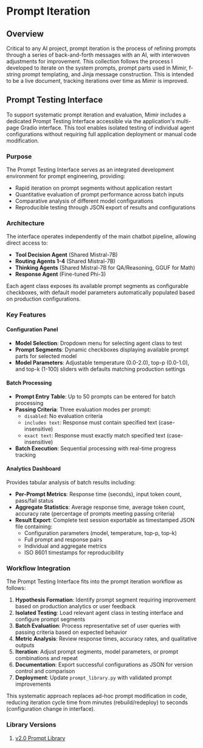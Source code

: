 # Prompt Iteration
## Overview
Critical to any AI project, prompt iteration is the process of refining prompts through a series of back-and-forth messages with an AI, with interwoven adjustments for improvement. This collection follows the process I developed to iterate on the system prompts, prompt parts used in Mimir, f-string prompt templating, and Jinja message construction. This is intended to be a live document, tracking iterations over time as Mimir is improved.

## Prompt Testing Interface
To support systematic prompt iteration and evaluation, Mimir includes a dedicated Prompt Testing Interface accessible via the application's multi-page Gradio interface. This tool enables isolated testing of individual agent configurations without requiring full application deployment or manual code modification.

### Purpose
The Prompt Testing Interface serves as an integrated development environment for prompt engineering, providing:
- Rapid iteration on prompt segments without application restart
- Quantitative evaluation of prompt performance across batch inputs
- Comparative analysis of different model configurations
- Reproducible testing through JSON export of results and configurations

### Architecture
The interface operates independently of the main chatbot pipeline, allowing direct access to:
- **Tool Decision Agent** (Shared Mistral-7B)
- **Routing Agents 1-4** (Shared Mistral-7B)
- **Thinking Agents** (Shared Mistral-7B for QA/Reasoning, GGUF for Math)
- **Response Agent** (Fine-tuned Phi-3)

Each agent class exposes its available prompt segments as configurable checkboxes, with default model parameters automatically populated based on production configurations.

### Key Features

#### Configuration Panel
- **Model Selection**: Dropdown menu for selecting agent class to test
- **Prompt Segments**: Dynamic checkboxes displaying available prompt parts for selected model
- **Model Parameters**: Adjustable temperature (0.0-2.0), top-p (0.0-1.0), and top-k (1-100) sliders with defaults matching production settings

#### Batch Processing
- **Prompt Entry Table**: Up to 50 prompts can be entered for batch processing
- **Passing Criteria**: Three evaluation modes per prompt:
  - `disabled`: No evaluation criteria
  - `includes text`: Response must contain specified text (case-insensitive)
  - `exact text`: Response must exactly match specified text (case-insensitive)
- **Batch Execution**: Sequential processing with real-time progress tracking

#### Analytics Dashboard
Provides tabular analysis of batch results including:
- **Per-Prompt Metrics**: Response time (seconds), input token count, pass/fail status
- **Aggregate Statistics**: Average response time, average token count, accuracy rate (percentage of prompts meeting passing criteria)
- **Result Export**: Complete test session exportable as timestamped JSON file containing:
  - Configuration parameters (model, temperature, top-p, top-k)
  - Full prompt and response pairs
  - Individual and aggregate metrics
  - ISO 8601 timestamps for reproducibility

### Workflow Integration
The Prompt Testing Interface fits into the prompt iteration workflow as follows:

1. **Hypothesis Formation**: Identify prompt segment requiring improvement based on production analytics or user feedback
2. **Isolated Testing**: Load relevant agent class in testing interface and configure prompt segments
3. **Batch Evaluation**: Process representative set of user queries with passing criteria based on expected behavior
4. **Metric Analysis**: Review response times, accuracy rates, and qualitative outputs
5. **Iteration**: Adjust prompt segments, model parameters, or prompt combinations and repeat
6. **Documentation**: Export successful configurations as JSON for version control and comparison
7. **Deployment**: Update `prompt_library.py` with validated prompt improvements

This systematic approach replaces ad-hoc prompt modification in code, reducing iteration cycle time from minutes (rebuild/redeploy) to seconds (configuration change in interface).

### Library Versions
1. [v2.0 Prompt Library](https://github.com/Jdesiree112/Technical_Portfolio/blob/main/Prompting/Documents/Prompt_Iteration_Mimir-Examples/Prompt_Library_v2.0/Mimir_Prompts.md)
